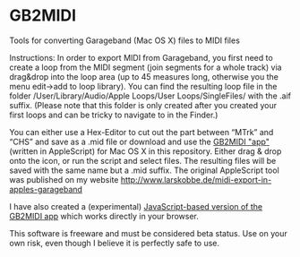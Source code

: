 # GB2MIDI
Tools for converting Garageband (Mac OS X) files to MIDI files

Instructions:
In order to export MIDI from Garageband, you first need to create a loop from the MIDI segment (join segments for a whole track) via drag&drop into the loop area (up to 45 measures long, otherwise you the menu edit->add to loop library). You can find the resulting loop file in the folder /User/Library/Audio/Apple Loops/User Loops/SingleFiles/ with the .aif suffix.
(Please note that this folder is only created after you created your first loops and can be tricky to navigate to in the Finder.)

You can either use a Hex-Editor to cut out the part between “MTrk” and “CHS” and save as a .mid file or download and use the [GB2MIDI "app"](GB2MIDI.zip) (written in AppleScript) for Mac OS X in this repository. Either drag & drop onto the icon, or run the script and select files. The resulting files will be saved with the same name but a .mid suffix. The original AppleScript tool was published on my website http://www.larskobbe.de/midi-export-in-apples-garageband

I have also created a (experimental) [JavaScript-based version of the GB2MIDI app](https://larkob.github.io/GB2MIDI/index.html) which works directly in your browser.

This software is freeware and must be considered beta status. Use on your own risk, even though I believe it is perfectly safe to use.
